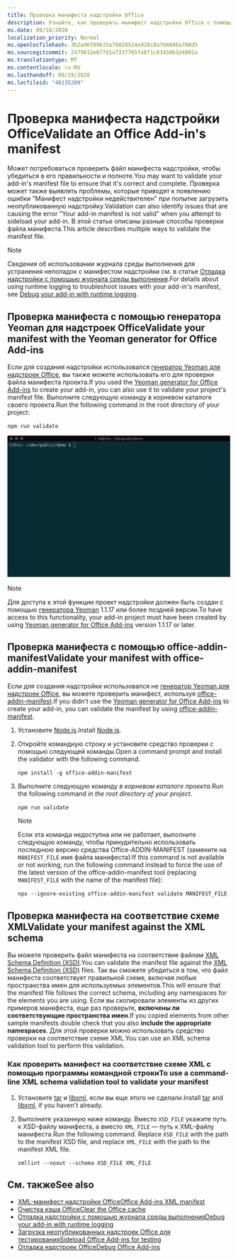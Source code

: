 ```yaml
---
title: Проверка манифеста надстройки Office
description: Узнайте, как проверить манифест надстройки Office с помощью XML-схемы и других средств.
ms.date: 09/18/2020
localization_priority: Normal
ms.openlocfilehash: 3b2ad6f89635a76828524e928c8a766840a708d5
ms.sourcegitcommit: 2479812e677d1a7337765fe8f1c8345061d4091a
ms.translationtype: MT
ms.contentlocale: ru-RU
ms.lasthandoff: 09/19/2020
ms.locfileid: "48135209"
---
```

# <a name="validate-an-office-add-ins-manifest"></a><span data-ttu-id="34b2e-103">Проверка манифеста надстройки Office</span><span class="sxs-lookup"><span data-stu-id="34b2e-103">Validate an Office Add-in's manifest</span></span>

<span data-ttu-id="34b2e-104">Может потребоваться проверить файл манифеста надстройки, чтобы убедиться в его правильности и полноте.</span><span class="sxs-lookup"><span data-stu-id="34b2e-104">You may want to validate your add-in's manifest file to ensure that it's correct and complete.</span></span> <span data-ttu-id="34b2e-105">Проверка может также выявлять проблемы, которые приводят к появлению ошибки "Манифест надстройки недействителен" при попытке загрузить неопубликованную надстройку.</span><span class="sxs-lookup"><span data-stu-id="34b2e-105">Validation can also identify issues that are causing the error "Your add-in manifest is not valid" when you attempt to sideload your add-in.</span></span> <span data-ttu-id="34b2e-106">В этой статье описаны разные способы проверки файла манифеста.</span><span class="sxs-lookup"><span data-stu-id="34b2e-106">This article describes multiple ways to validate the manifest file.</span></span>

> [!NOTE]
> <span data-ttu-id="34b2e-107">Сведения об использовании журнала среды выполнения для устранения неполадок с манифестом надстройки см. в статье [Отладка надстройки с помощью журнала среды выполнения](runtime-logging.md).</span><span class="sxs-lookup"><span data-stu-id="34b2e-107">For details about using runtime logging to troubleshoot issues with your add-in's manifest, see [Debug your add-in with runtime logging](runtime-logging.md).</span></span>

## <a name="validate-your-manifest-with-the-yeoman-generator-for-office-add-ins"></a><span data-ttu-id="34b2e-108">Проверка манифеста с помощью генератора Yeoman для надстроек Office</span><span class="sxs-lookup"><span data-stu-id="34b2e-108">Validate your manifest with the Yeoman generator for Office Add-ins</span></span>

<span data-ttu-id="34b2e-109">Если для создания надстройки использовался [генератор Yeoman для надстроек Office](https://www.npmjs.com/package/generator-office), вы также можете использовать его для проверки файла манифеста проекта.</span><span class="sxs-lookup"><span data-stu-id="34b2e-109">If you used the [Yeoman generator for Office Add-ins](https://www.npmjs.com/package/generator-office) to create your add-in, you can also use it to validate your project's manifest file.</span></span> <span data-ttu-id="34b2e-110">Выполните следующую команду в корневом каталоге своего проекта.</span><span class="sxs-lookup"><span data-stu-id="34b2e-110">Run the following command in the root directory of your project:</span></span>

```command&nbsp;line
npm run validate
```

![GIF-файл с анимацией запуска средства проверки Yo Office в командной строке и получения результатов, которые показывают, что проверка пройдена](../images/yo-office-validator.gif)

> [!NOTE]
> <span data-ttu-id="34b2e-112">Для доступа к этой функции проект надстройки должен быть создан с помощью [генератора Yeoman](https://www.npmjs.com/package/generator-office) 1.1.17 или более поздней версии.</span><span class="sxs-lookup"><span data-stu-id="34b2e-112">To have access to this functionality, your add-in project must have been created by using [Yeoman generator for Office Add-ins](https://www.npmjs.com/package/generator-office) version 1.1.17 or later.</span></span>

## <a name="validate-your-manifest-with-office-addin-manifest"></a><span data-ttu-id="34b2e-113">Проверка манифеста с помощью office-addin-manifest</span><span class="sxs-lookup"><span data-stu-id="34b2e-113">Validate your manifest with office-addin-manifest</span></span>

<span data-ttu-id="34b2e-114">Если для создания надстройки использовался не [генератор Yeoman для надстроек Office](https://www.npmjs.com/package/generator-office), вы можете проверить манифест, используя [office-addin-manifest](https://www.npmjs.com/package/office-addin-manifest).</span><span class="sxs-lookup"><span data-stu-id="34b2e-114">If you didn't use the [Yeoman generator for Office Add-ins](https://www.npmjs.com/package/generator-office) to create your add-in, you can validate the manifest by using [office-addin-manifest](https://www.npmjs.com/package/office-addin-manifest).</span></span>

1. <span data-ttu-id="34b2e-115">Установите [Node.js](https://nodejs.org/download/).</span><span class="sxs-lookup"><span data-stu-id="34b2e-115">Install [Node.js](https://nodejs.org/download/).</span></span>

2. <span data-ttu-id="34b2e-116">Откройте командную строку и установите средство проверки с помощью следующей команды.</span><span class="sxs-lookup"><span data-stu-id="34b2e-116">Open a command prompt and install the validator with the following command.</span></span>

    ```command&nbsp;line
    npm install -g office-addin-manifest
    ```

3. <span data-ttu-id="34b2e-117">Выполните следующую команду *в корневом каталоге проекта*.</span><span class="sxs-lookup"><span data-stu-id="34b2e-117">Run the following command *in the root directory of your project*.</span></span>

    ```command&nbsp;line
    npm run validate
    ```

    > [!NOTE]
    > <span data-ttu-id="34b2e-118">Если эта команда недоступна или не работает, выполните следующую команду, чтобы принудительно использовать последнюю версию средства Office-ADDIN-MANIFEST (замените на `MANIFEST_FILE` имя файла манифеста):</span><span class="sxs-lookup"><span data-stu-id="34b2e-118">If this command is not available or not working, run the following command instead to force the use of the latest version of the office-addin-manifest tool (replacing `MANIFEST_FILE` with the name of the manifest file):</span></span>
    >
    > ```command&nbsp;line
    > npx --ignore-existing office-addin-manifest validate MANIFEST_FILE
    > ```

## <a name="validate-your-manifest-against-the-xml-schema"></a><span data-ttu-id="34b2e-119">Проверка манифеста на соответствие схеме XML</span><span class="sxs-lookup"><span data-stu-id="34b2e-119">Validate your manifest against the XML schema</span></span>

<span data-ttu-id="34b2e-120">Вы можете проверить файл манифеста на соответствие файлам [XML Schema Definition (XSD)](/openspecs/office_file_formats/ms-owemxml/c6a06390-34b8-4b42-82eb-b28be12494a8).</span><span class="sxs-lookup"><span data-stu-id="34b2e-120">You can validate the manifest file against the [XML Schema Definition (XSD)](/openspecs/office_file_formats/ms-owemxml/c6a06390-34b8-4b42-82eb-b28be12494a8) files.</span></span> <span data-ttu-id="34b2e-121">Так вы сможете убедиться в том, что файл манифеста соответствует правильной схеме, включая любые пространства имен для используемых элементов.</span><span class="sxs-lookup"><span data-stu-id="34b2e-121">This will ensure that the manifest file follows the correct schema, including any namespaces for the elements you are using.</span></span> <span data-ttu-id="34b2e-122">Если вы скопировали элементы из других примеров манифеста, еще раз проверьте, **включены ли соответствующие пространства имен**.</span><span class="sxs-lookup"><span data-stu-id="34b2e-122">If you copied elements from other sample manifests double check that you also **include the appropriate namespaces**.</span></span> <span data-ttu-id="34b2e-123">Для этой проверки можно использовать средство проверки на соответствие схеме XML.</span><span class="sxs-lookup"><span data-stu-id="34b2e-123">You can use an XML schema validation tool to perform this validation.</span></span>

### <a name="to-use-a-command-line-xml-schema-validation-tool-to-validate-your-manifest"></a><span data-ttu-id="34b2e-124">Как проверить манифест на соответствие схеме XML с помощью программы командной строки</span><span class="sxs-lookup"><span data-stu-id="34b2e-124">To use a command-line XML schema validation tool to validate your manifest</span></span>

1. <span data-ttu-id="34b2e-125">Установите [tar](https://www.gnu.org/software/tar/) и [libxml](http://xmlsoft.org/FAQ.html), если вы еще этого не сделали.</span><span class="sxs-lookup"><span data-stu-id="34b2e-125">Install [tar](https://www.gnu.org/software/tar/) and [libxml](http://xmlsoft.org/FAQ.html), if you haven't already.</span></span>

2. <span data-ttu-id="34b2e-p104">Выполните указанную ниже команду. Вместо `XSD_FILE` укажите путь к XSD-файлу манифеста, а вместо `XML_FILE` — путь к XML-файлу манифеста.</span><span class="sxs-lookup"><span data-stu-id="34b2e-p104">Run the following command. Replace `XSD_FILE` with the path to the manifest XSD file, and replace `XML_FILE` with the path to the manifest XML file.</span></span>
    
    ```command&nbsp;line
    xmllint --noout --schema XSD_FILE XML_FILE
    ```

## <a name="see-also"></a><span data-ttu-id="34b2e-128">См. также</span><span class="sxs-lookup"><span data-stu-id="34b2e-128">See also</span></span>

- [<span data-ttu-id="34b2e-129">XML-манифест надстройки Office</span><span class="sxs-lookup"><span data-stu-id="34b2e-129">Office Add-ins XML manifest</span></span>](../develop/add-in-manifests.md)
- [<span data-ttu-id="34b2e-130">Очистка кэша Office</span><span class="sxs-lookup"><span data-stu-id="34b2e-130">Clear the Office cache</span></span>](clear-cache.md)
- [<span data-ttu-id="34b2e-131">Отладка надстройки с помощью журнала среды выполнения</span><span class="sxs-lookup"><span data-stu-id="34b2e-131">Debug your add-in with runtime logging</span></span>](runtime-logging.md)
- [<span data-ttu-id="34b2e-132">Загрузка неопубликованных надстроек Office для тестирования</span><span class="sxs-lookup"><span data-stu-id="34b2e-132">Sideload Office Add-ins for testing</span></span>](sideload-office-add-ins-for-testing.md)
- [<span data-ttu-id="34b2e-133">Отладка надстроек Office</span><span class="sxs-lookup"><span data-stu-id="34b2e-133">Debug Office Add-ins</span></span>](debug-add-ins-using-f12-developer-tools-on-windows-10.md)
